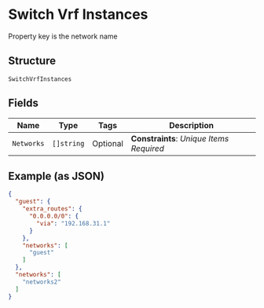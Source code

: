 
# Switch Vrf Instances

Property key is the network name

## Structure

`SwitchVrfInstances`

## Fields

| Name | Type | Tags | Description |
|  --- | --- | --- | --- |
| `Networks` | `[]string` | Optional | **Constraints**: *Unique Items Required* |

## Example (as JSON)

```json
{
  "guest": {
    "extra_routes": {
      "0.0.0.0/0": {
        "via": "192.168.31.1"
      }
    },
    "networks": [
      "guest"
    ]
  },
  "networks": [
    "networks2"
  ]
}
```

